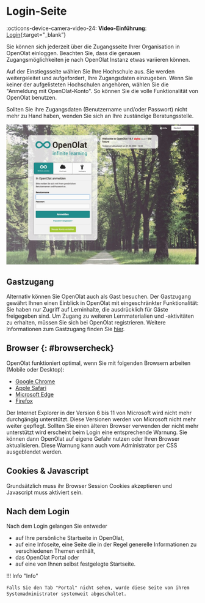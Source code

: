 # Login-Seite

:octicons-device-camera-video-24: **Video-Einführung**: [Login](<https://www.youtube.com/embed/Sy5cXJL7K90>){:target="_blank”} 

Sie können sich jederzeit über die Zugangsseite Ihrer Organisation in OpenOlat einloggen. Beachten Sie, dass die genauen Zugangsmöglichkeiten je nach OpenOlat Instanz etwas variieren können.

Auf der Einstiegsseite wählen Sie Ihre Hochschule aus. Sie werden weitergeleitet und aufgefordert, Ihre Zugangsdaten einzugeben. Wenn Sie keiner der aufgelisteten Hochschulen angehören, wählen Sie  die "Anmeldung mit OpenOlat-Konto". So können Sie die volle Funktionalität von OpenOlat benutzen.

Sollten Sie ihre Zugangsdaten (Benutzername und/oder Passwort) nicht mehr zu Hand haben, wenden Sie sich an Ihre zuständige Beratungsstelle.

![Loginseite](assets/loginscreen.de.jpg)
  
## Gastzugang

Alternativ können Sie OpenOlat auch als Gast besuchen. Der Gastzugang gewährt Ihnen einen Einblick in OpenOlat mit eingeschränkter Funktionalität: Sie haben nur Zugriff auf Lerninhalte, die ausdrücklich für Gäste freigegeben sind. Um Zugang zu weiteren Lernmaterialien und -aktivitäten zu erhalten, müssen Sie sich bei OpenOlat registrieren. Weitere Informationen zum Gastzugang finden Sie [hier](../basic_concepts/guest_access.de.md).

## Browser {: #browsercheck}

OpenOlat funktioniert optimal, wenn Sie mit folgenden Browsern arbeiten (Mobile oder Desktop):

* [Google Chrome](http://www.google.com/chrome/)
* [Apple Safari](http://www.apple.com/safari/)
* [Microsoft Edge](https://www.microsoft.com/edge)
* [Firefox](http://www.mozilla.org/firefox/)

Der Internet Explorer in der Version 6 bis 11 von Microsoft wird nicht mehr durchgängig unterstützt. Diese Versionen werden von Microsoft nicht mehr weiter gepflegt. Sollten Sie einen älteren Browser verwenden der nicht mehr unterstützt wird erscheint beim Login eine entsprechende Warnung. Sie können dann OpenOlat auf eigene Gefahr nutzen oder Ihren Browser aktualisieren. Diese Warnung kann auch vom Administrator per CSS ausgeblendet werden.

## Cookies & Javascript

Grundsätzlich muss ihr Browser Session Cookies akzeptieren und Javascript muss aktiviert sein.

## Nach dem Login

Nach dem Login gelangen Sie entweder

* auf Ihre persönliche Startseite in OpenOlat, 
* auf eine Infoseite, eine Seite die in der Regel generelle Informationen zu verschiedenen Themen enthält, 
* das OpenOlat Portal oder 
* auf eine von Ihnen selbst festgelegte Startseite. 

!!! Info "Info"

    Falls Sie den Tab "Portal" nicht sehen, wurde diese Seite von ihrem Systemadministrator systemweit abgeschaltet.